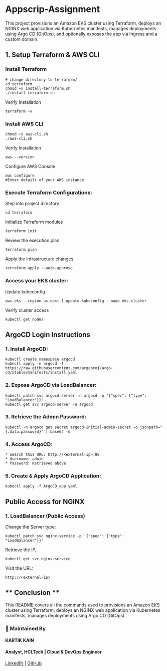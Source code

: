 # Appscrip-Assignment
This project provisions an Amazon EKS cluster using Terraform, deploys an NGINX web application via Kubernetes manifests, manages deployments using Argo CD (GitOps), and optionally exposes the app via Ingress and a custom domain.
## 1. Setup Terraform & AWS CLI
### Install Terraform
```
# change directory to terraform/
cd terraform
chmod +x install-terraform.sh
./install-terraform.sh
```
Verify Installation
```
terraform -v
```
### Install AWS CLI
```
chmod +x aws-cli.sh
./aws-cli.sh
```
Verify Installation
```
aws --version
```
Configure AWS Console
```
aws configure
#Enter details of your AWS instance
```

### Execute Terraform Configurations:
Step into project directory
```
cd terraform
```
Initialize Terraform modules
```
terraform init
```
Review the execution plan
```
terraform plan
```
Apply the infrastructure changes
```
terraform apply --auto-approve
```
### Access your EKS cluster:
Update kubeconfig
```
aws eks --region us-east-1 update-kubeconfig --name eks-cluster
```
Verify cluster access
```
kubectl get nodes
```
## ArgoCD Login Instructions

### 1. Install ArgoCD:
```
kubectl create namespace argocd
kubectl apply -n argocd -f https://raw.githubusercontent.com/argoproj/argo-cd/stable/manifests/install.yaml
```
### 2. Expose ArgoCD via LoadBalancer:
```
kubectl patch svc argocd-server -n argocd -p '{"spec": {"type": "LoadBalancer"}}'
kubectl get svc argocd-server -n argocd
```
### 3. Retrieve the Admin Password:
```
kubectl -n argocd get secret argocd-initial-admin-secret -o jsonpath="{.data.password}" | base64 -d
```
### 4. Access ArgoCD:
```
* Search this URL: http://<external-ip>:80
* Username: admin
* Password: Retrieved above
```
### 5. Create & Apply ArgoCD Application:
```
kubectl apply -f ArgoCD_app.yaml
```

## Public Access for NGINX 
### 1. LoadBalancer (Public Access)
Change the Server type:
```
kubectl patch svc nginx-service -p '{"spec": {"type": "LoadBalancer"}}'
```
Retrieve the IP,
```
kubectl get svc nginx-service
```
Visit the URL:
```
http://<external-ip>
```
## ** Conclusion **
This README covers all the commands used to provisions an Amazon EKS cluster using Terraform, deploys an NGINX web application via Kubernetes manifests, manages deployments using Argo CD (GitOps).

### 📧 Maintained By
#### KARTIK KAIN
#### Analyst, HCLTech | Cloud & DevOps Engineer
[LinkedIN](https://www.linkein.com/in/kartikkain) | [GitHub](https://github.com/MrKainn)




